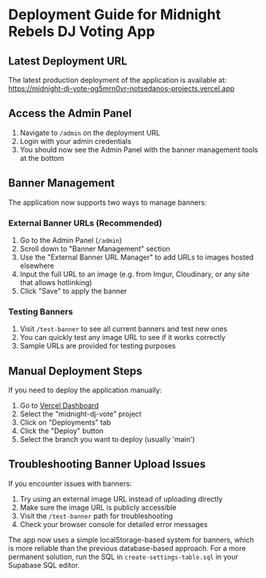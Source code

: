 # Deployment Guide for Midnight Rebels DJ Voting App

## Latest Deployment URL
The latest production deployment of the application is available at:
https://midnight-dj-vote-og5mrn0vr-notsedanos-projects.vercel.app

## Access the Admin Panel
1. Navigate to `/admin` on the deployment URL
2. Login with your admin credentials
3. You should now see the Admin Panel with the banner management tools at the bottom

## Banner Management
The application now supports two ways to manage banners:

### External Banner URLs (Recommended)
1. Go to the Admin Panel (`/admin`)
2. Scroll down to "Banner Management" section
3. Use the "External Banner URL Manager" to add URLs to images hosted elsewhere
4. Input the full URL to an image (e.g. from Imgur, Cloudinary, or any site that allows hotlinking)
5. Click "Save" to apply the banner

### Testing Banners
1. Visit `/test-banner` to see all current banners and test new ones
2. You can quickly test any image URL to see if it works correctly
3. Sample URLs are provided for testing purposes

## Manual Deployment Steps
If you need to deploy the application manually:

1. Go to [Vercel Dashboard](https://vercel.com/dashboard)
2. Select the "midnight-dj-vote" project
3. Click on "Deployments" tab
4. Click the "Deploy" button
5. Select the branch you want to deploy (usually 'main')

## Troubleshooting Banner Upload Issues
If you encounter issues with banners:

1. Try using an external image URL instead of uploading directly
2. Make sure the image URL is publicly accessible
3. Visit the `/test-banner` path for troubleshooting
4. Check your browser console for detailed error messages

The app now uses a simple localStorage-based system for banners, which is more reliable than the previous database-based approach. For a more permanent solution, run the SQL in `create-settings-table.sql` in your Supabase SQL editor. 